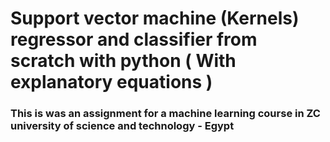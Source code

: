 # Support vector machine (Kernels) regressor and classifier from scratch with python ( With explanatory equations ) 
### This is was an assignment for a machine learning course in ZC university of science and technology - Egypt


 